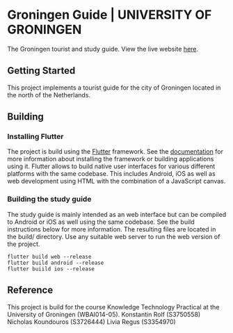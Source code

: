 # Groningen Guide | UNIVERSITY OF GRONINGEN

The Groningen tourist and study guide.
View the live website [here](https://studyguide.esync.dev).

## Getting Started
This project implements a tourist guide for the city of Groningen located in the north of the Netherlands. 

## Building

### Installing Flutter
The project is build using the [Flutter](https://flutter.dev/) framework. See the [documentation](https://flutter.dev/docs) for more information about installing the framework or building applications using it. Flutter allows to build native user interfaces for various different platforms with the same codebase. This includes Android, iOS as well as web development using HTML with the combination of a JavaScript canvas.

### Building the study guide
The study guide is mainly intended as an web interface but can be compiled to Android or iOS as well using the same codebase. See the build instructions below for more information. The resulting files are located in the build/ directory. Use any suitable web server to run the web version of the project.

```
flutter build web --release
flutter build android --release
flutter buiild ios --release
```

## Reference
This project is build for the course Knowledge Technology Practical at the University of Groningen (WBAI014-05).
Konstantin Rolf (S3750558)
Nicholas Koundouros (S3726444)
Livia Regus (S3354970)
